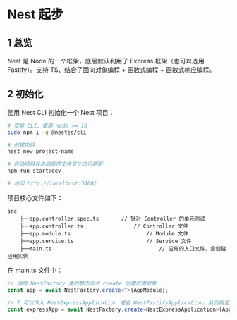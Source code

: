 # Nest 起步

## 1 总览

Nest 是 Node 的一个框架，底层默认利用了 Express 框架（也可以选用 Fastify）。支持 TS、结合了面向对象编程 + 函数式编程 + 函数式响应编程。

## 2 初始化

使用 Nest CLI 初始化一个 Nest 项目：

```bash
# 安装 CLI、使用 node >= 16
sudo npm i -g @nestjs/cli

# 创建项目
nest new project-name

# 启动项目并自动监控文件变化进行刷新
npm run start:dev

# 访问 http://localhost:3000/
```

项目核心文件如下：

```
src
	├──app.controller.spec.ts		// 针对 Controller 的单元测试
	├──app.controller.ts				// Controller 文件
	├──app.module.ts						// Module 文件
	├──app.service.ts						// Service 文件
	├──main.ts									// 应用的入口文件，会创建应用实例
```

在 main.ts 文件中：

```ts
// 调用 NestFactory 类的静态方法 create 创建应用对象
const app = await NestFactory.create<T>(AppModule);

// T 可以传入 NestExpressApplication 或者 NestFastifyApplication，从而指定底层使用什么框架，同时 app 对象会暴露出特定平台的 API
const expressApp = await NestFactory.create<NestExpressApplication>(AppModule);
```
